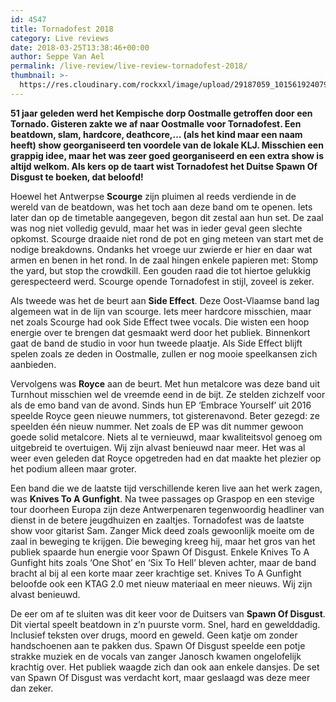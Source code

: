 ```yaml
---
id: 4547
title: Tornadofest 2018
category: Live reviews
date: 2018-03-25T13:38:46+00:00
author: Seppe Van Ael
permalink: /live-review/live-review-tornadofest-2018/
thumbnail: >-
  https://res.cloudinary.com/rockxxl/image/upload/29187059_10156192407932766_5576946009436585984_n.jpg
---
```

**51 jaar geleden werd het Kempische dorp Oostmalle getroffen door een Tornado. Gisteren zakte we af naar Oostmalle voor Tornadofest. Een beatdown, slam, hardcore, deathcore,… (als het kind maar een naam heeft) show georganiseerd ten voordele van de lokale KLJ. Misschien een grappig idee, maar het was zeer goed georganiseerd en een extra show is altijd welkom. Als kers op de taart wist Tornadofest het Duitse Spawn Of Disgust te boeken, dat beloofd!** 

Hoewel het Antwerpse **Scourge** zijn pluimen al reeds verdiende in de wereld van de beatdown, was het toch aan deze band om te openen. Iets later dan op de timetable aangegeven, begon dit zestal aan hun set. De zaal was nog niet volledig gevuld, maar het was in ieder geval geen slechte opkomst. Scourge draaide niet rond de pot en ging meteen van start met de nodige breakdowns. Ondanks het vroege uur zwierde er hier en daar wat armen en benen in het rond. In de zaal hingen enkele papieren met: Stomp the yard, but stop the crowdkill. Een gouden raad die tot hiertoe gelukkig gerespecteerd werd. Scourge opende Tornadofest in stijl, zoveel is zeker.

Als tweede was het de beurt aan **Side Effect**. Deze Oost-Vlaamse band lag algemeen wat in de lijn van scourge. Iets meer hardcore misschien, maar net zoals Scourge had ook Side Effect twee vocals. Die wisten een hoop energie over te brengen dat gesmaakt werd door het publiek. Binnenkort gaat de band de studio in voor hun tweede plaatje. Als Side Effect blijft spelen zoals ze deden in Oostmalle, zullen er nog mooie speelkansen zich aanbieden.

Vervolgens was **Royce** aan de beurt. Met hun metalcore was deze band uit Turnhout misschien wel de vreemde eend in de bijt. Ze stelden zichzelf voor als de emo band van de avond. Sinds hun EP ‘Embrace Yourself’ uit 2016 speelde Royce geen nieuwe nummers, tot gisterenavond. Beter gezegd: ze speelden één nieuw nummer. Net zoals de EP was dit nummer gewoon goede solid metalcore. Niets al te vernieuwd, maar kwaliteitsvol genoeg om uitgebreid te overtuigen. Wij zijn alvast benieuwd naar meer. Het was al weer even geleden dat Royce opgetreden had en dat maakte het plezier op het podium alleen maar groter.

Een band die we de laatste tijd verschillende keren live aan het werk zagen, was **Knives To A Gunfight**. Na twee passages op Graspop en een stevige tour doorheen Europa zijn deze Antwerpenaren tegenwoordig headliner van dienst in de betere jeugdhuizen en zaaltjes. Tornadofest was de laatste show voor gitarist Sam. Zanger Mick deed zoals gewoonlijk moeite om de zaal in beweging te krijgen. Die beweging kreeg hij, maar het gros van het publiek spaarde hun energie voor Spawn Of Disgust. Enkele Knives To A Gunfight hits zoals ‘One Shot’ en ‘Six To Hell’ bleven achter, maar de band bracht al bij al een korte maar zeer krachtige set. Knives To A Gunfight beloofde ook een KTAG 2.0 met nieuw materiaal en meer nieuws. Wij zijn alvast benieuwd.

De eer om af te sluiten was dit keer voor de Duitsers van **Spawn Of Disgust**. Dit viertal speelt beatdown in z’n puurste vorm. Snel, hard en gewelddadig. Inclusief teksten over drugs, moord en geweld. Geen katje om zonder handschoenen aan te pakken dus. Spawn Of Disgust speelde een potje strakke muziek en de vocals van zanger Janosch kwamen ongelofelijk krachtig over. Het publiek waagde zich dan ook aan enkele dansjes. De set van Spawn Of Disgust was verdacht kort, maar geslaagd was deze meer dan zeker.